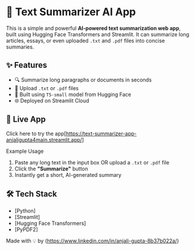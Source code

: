 # 🧠 Text Summarizer AI App

This is a simple and powerful **AI-powered text summarization web app**, built using Hugging Face Transformers and Streamlit. 
It can summarize long articles, essays, or even uploaded `.txt` and `.pdf` files into concise summaries.

## ✨ Features

- 🔍 Summarize long paragraphs or documents in seconds
- 📂 Upload `.txt` or `.pdf` files
- 🤖 Built using `T5-small` model from Hugging Face
- 🌐 Deployed on Streamlit Cloud

## 🚀 Live App
Click here to try the app[https://text-summarizer-app-anjaligupta4main.streamlit.app/]

Example Usage

1. Paste any long text in the input box OR upload a `.txt` or `.pdf` file  
2. Click the **"Summarize"** button  
3. Instantly get a short, AI-generated summary

## 🛠️ Tech Stack

- [Python]
- [Streamlit]
- [Hugging Face Transformers]
- [PyPDF2]

Made with 💡 by (https://www.linkedin.com/in/anjali-gupta-8b37b022a/)

